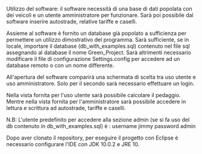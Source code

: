 
Utilizzo del software: il software necessità di una base di dati popolata con dei veicoli e un utente amministratore per funzionare. Sarà poi possibile dal software inserire autostrade, relative tariffe e caselli.

Assieme al software è fornito un database già popolato a sufficienza per permettere un utilizzo dimostrativo del programma. Sarà sufficiente, se in locale, importare il database (db_with_examples.sql) contenuto nel file sql assegnando al database il nome Green_Project. Sarà altrimenti necessario modificare il file di configurazione Settings.config per accedere ad un database remoto o con un nome differente.

All'apertura del software comparirà una schermata di scelta tra uso utente e uso amministratore. Solo per il secondo sarà necessario effettuare un login.

Nella vista fornita per l'uso utente sarà possibile calcolare il pedaggio. Mentre nella vista fornita per l'amministratore sarà possibile accedere in lettura e scrittura ad autostrade, tariffe e caselli.

N.B: L'utente predefinito per accedere alla sezione admin (se si fa uso del db contenuto in db_with_examples.sql) è : username jimmy password admin

Dopo aver clonato il repository, per eseguire il progetto con Eclipse è necessario configurare l'IDE con JDK 10.0.2 e JRE 10.
